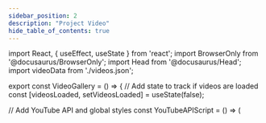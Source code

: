 ```yaml
---
sidebar_position: 2
description: "Project Video"
hide_table_of_contents: true
---
```


import React, { useEffect, useState } from 'react';
import BrowserOnly from '@docusaurus/BrowserOnly';
import Head from '@docusaurus/Head';
import videoData from './videos.json';

export const VideoGallery = () => {
// Add state to track if videos are loaded
const [videosLoaded, setVideosLoaded] = useState(false);

// Add YouTube API and global styles
const YouTubeAPIScript = () => (

<Head>
<script src="https://www.youtube.com/iframe_api" />
<link rel="stylesheet" href="https://cdnjs.cloudflare.com/ajax/libs/font-awesome/5.15.4/css/all.min.css" />
<style>{`
/* Global container styles with high specificity - excluding footer */
html body .container.padding-top--md.padding-bottom--lg:not(.footer),
html body #__docusaurus .container.padding-top--md.padding-bottom--lg:not(.footer),
html body div.container.padding-top--md.padding-bottom--lg:not(.footer),
html body #__docusaurus div.container.padding-top--md.padding-bottom--lg:not(.footer),
html[data-theme] body .container.padding-top--md.padding-bottom--lg:not(.footer),
html[data-theme] body #__docusaurus .container.padding-top--md.padding-bottom--lg:not(.footer),
html[data-theme] body div.container.padding-top--md.padding-bottom--lg:not(.footer),
html[data-theme] body #__docusaurus div.container.padding-top--md.padding-bottom--lg:not(.footer),
.container.padding-top--md.padding-bottom--lg:not(.footer),
div.container.padding-top--md.padding-bottom--lg:not(.footer) {
  width: 100vw !important;
  max-width: 100vw !important;
  margin-left: 0 !important;
  margin-right: 0 !important;
  padding: 0 !important;
  box-sizing: border-box !important;
  display: flex !important;
  justify-content: center !important;
  align-items: flex-start !important;
}

/_ Ensure footer is properly styled _/
.footer {
width: 100% !important;
max-width: 100% !important;
margin: 0 !important;
padding: 2rem 1rem !important;
box-sizing: border-box !important;
display: block !important;
}

/_ Additional container styles for all media queries - excluding footer _/
@media all {
.container:not(.footer),
div.container:not(.footer),
main.container:not(.footer),
.container.padding-top--md.padding-bottom--lg:not(.footer),
div.container.padding-top--md.padding-bottom--lg:not(.footer), #**docusaurus .container:not(.footer), #**docusaurus div.container:not(.footer) {
width: 100vw !important;
max-width: 100vw !important;
margin-left: 0 !important;
margin-right: 0 !important;
padding: 0 !important;
box-sizing: border-box !important;
}

/_ Ensure footer row is properly styled _/
.footer .row {
display: flex !important;
flex-wrap: wrap !important;
width: 100% !important;
margin: 0 !important;
justify-content: space-between !important;
}

/_ Ensure footer columns are properly styled _/
.footer .footer\_\_col {
flex: 1 0 200px !important;
margin-bottom: 1rem !important;
padding: 0 1rem !important;
}
}
`}</style>

</Head>
);

// Add a separate useEffect to ensure video list is rendered
useEffect(() => {
console.log('VideoGallery component mounted');

// Apply container styles immediately - excluding footer
const applyContainerStyles = () => {
console.log('Applying container styles immediately');
const containers = document.querySelectorAll('.container:not(.footer), [class*="container"]:not(.footer), div.container:not(.footer), main.container:not(.footer), .container.padding-top--md.padding-bottom--lg:not(.footer)');

containers.forEach(container => {
// Skip footer containers
if (container.classList.contains('footer') || container.closest('.footer')) {
console.log('Skipping footer container');
return;
}

// Apply all necessary styles with !important
container.style.setProperty('margin-left', '0', 'important');
container.style.setProperty('margin-right', '0', 'important');
container.style.setProperty('margin', '0', 'important');
container.style.setProperty('padding-left', '0', 'important');
container.style.setProperty('padding-right', '0', 'important');
container.style.setProperty('padding', '0', 'important');
container.style.setProperty('max-width', '100vw', 'important');
container.style.setProperty('width', '100vw', 'important');
container.style.setProperty('box-sizing', 'border-box', 'important');
});

// Also add a global style element - excluding footer
const styleEl = document.createElement('style');
styleEl.innerHTML =
"@media all {" +
" html body .container:not(.footer), " +
" html body div.container:not(.footer), " +
" html body main.container:not(.footer), " +
" html[data-theme] body .container:not(.footer), " +
" html[data-theme] body div.container:not(.footer), " +
" html[data-theme] body main.container:not(.footer), " +
" #**docusaurus .container:not(.footer), " +
" #**docusaurus div.container:not(.footer), " +
" #**docusaurus main.container:not(.footer) {" +
" width: 100vw !important;" +
" max-width: 100vw !important;" +
" margin-left: 0 !important;" +
" margin-right: 0 !important;" +
" padding: 0 !important;" +
" box-sizing: border-box !important;" +
" }" +
" .footer {" +
" width: 100% !important;" +
" max-width: 100% !important;" +
" margin: 0 !important;" +
" padding: 2rem 1rem !important;" +
" box-sizing: border-box !important;" +
" display: block !important;" +
" }" +
" .footer .row {" +
" display: flex !important;" +
" flex-wrap: wrap !important;" +
" width: 100% !important;" +
" margin: 0 !important;" +
" justify-content: space-between !important;" +
" }" +
" .footer .footer**col {" +
" flex: 1 0 200px !important;" +
" margin-bottom: 1rem !important;" +
" padding: 0 1rem !important;" +
" }" +
"}";
document.head.appendChild(styleEl);
};

// Run immediately and also after a short delay
applyContainerStyles();
setTimeout(applyContainerStyles, 500);
setTimeout(applyContainerStyles, 1000);
setTimeout(applyContainerStyles, 2000);

// Check if video data is available
if (videoData && videoData.videos) {
console.log('Video data is available:', videoData.videos.length);

    // Force render video items after a short delay
    setTimeout(() => {
      const videoItems = document.querySelectorAll('.video-item');
      if (videoItems.length === 0) {
        console.log('No video items found on mount, forcing render');
        renderVideoItems();
      } else {
        console.log('Video items already rendered:', videoItems.length);
      }
    }, 1000);

} else {
console.log('Video data is not available');
}
}, []);
useEffect(() => {
// Initialize variables
let player;
let videoItems = document.querySelectorAll('.video-item');
const currentVideoElement = document.getElementById('currentVideo');

// Function to ensure video items are loaded
const ensureVideoItemsLoaded = () => {
console.log('Checking if video items are loaded...');
videoItems = document.querySelectorAll('.video-item');
console.log('Found video items:', videoItems.length);

if (videoItems.length === 0) {
console.log('No video items found, will try again in 500ms');
// Force recreation of video list if it's missing
const videoList = document.getElementById('videoList');
if (videoList) {
console.log('Video list container exists but items are missing, forcing recreation');
// Force recreation of video items
renderVideoItems();
// Try again after a short delay
setTimeout(ensureVideoItemsLoaded, 500);
} else {
console.log('Video list container is missing, will try again');
setTimeout(ensureVideoItemsLoaded, 500);
}
} else {
console.log('Video items loaded, handling hash');
// Update state to indicate videos are loaded
setVideosLoaded(true);
// Delay a bit to make sure everything is ready
setTimeout(() => {
// Check if we have a hash in the URL
if (window.location.hash) {
console.log('Hash found in URL, handling it...');
handleHashChange();
} else {
console.log('No hash in URL, using default video');
}
}, 500);
}
};

// Function to manually render video items
const renderVideoItems = () => {
console.log('Manually rendering video items');
const videoList = document.getElementById('videoList');

if (videoList && videoData && videoData.videos) {
console.log('Found video list container and video data, rendering items');

    // Clear existing content
    videoList.innerHTML = '';

    // Create video items
    videoData.videos.forEach((video, index) => {
      // Use video ID directly
      const videoIdWithParams = video.id;

      // Create video item element
      const videoItem = document.createElement('div');
      videoItem.className = `video-item ${index === 0 ? 'active' : ''}`;
      videoItem.setAttribute('data-video-id', videoIdWithParams);
      videoItem.setAttribute('data-video-title', video.title);
      videoItem.setAttribute('data-video-description', video.description);

      // Create thumbnail
      const thumbnailDiv = document.createElement('div');
      thumbnailDiv.className = 'video-thumbnail';

      const thumbnailImg = document.createElement('img');
      thumbnailImg.src = `https://img.youtube.com/vi/${video.id}/mqdefault.jpg`;
      thumbnailImg.alt = `${video.title} Thumbnail`;
      thumbnailDiv.appendChild(thumbnailImg);

      // Removed timestamp overlay - not needed

      // Add duration overlay
      if (video.duration) {
        const durationOverlay = document.createElement('div');
        // Simple duration overlay
        durationOverlay.className = 'video-duration-overlay';
        durationOverlay.textContent = video.duration;
        thumbnailDiv.appendChild(durationOverlay);
      }

      // Create info div
      const infoDiv = document.createElement('div');
      infoDiv.className = 'video-info';

      const titleDiv = document.createElement('div');
      titleDiv.className = 'video-timestamp';
      titleDiv.textContent = video.title;
      infoDiv.appendChild(titleDiv);

      // Add description
      const descriptionDiv = document.createElement('div');
      descriptionDiv.className = 'video-description';
      descriptionDiv.textContent = video.description;
      infoDiv.appendChild(descriptionDiv);

      // Duration is now displayed in the thumbnail overlay

      // Create share button
      const shareButton = document.createElement('button');
      shareButton.className = 'share-button';
      shareButton.title = 'Share this video';
      shareButton.innerHTML = '<i class="fas fa-share-alt"></i> Share';

      // Add elements to video item
      videoItem.appendChild(thumbnailDiv);
      videoItem.appendChild(infoDiv);
      videoItem.appendChild(shareButton);

      // Add video item to list
      videoList.appendChild(videoItem);
    });

    console.log('Finished rendering video items:', videoList.children.length);

} else {
console.log('Could not find video list container or video data');
}
};

// Call this function to ensure video items are loaded
setTimeout(ensureVideoItemsLoaded, 1000);

// Function to handle hash changes and select the appropriate video
const handleHashChange = () => {
// Check for hash in URL
if (!window.location.hash) {
console.log('No hash in URL');
return;
}

const hash = window.location.hash.substring(1);
console.log('Hash found in URL:', hash);

// Check if hash is a number (index)
const videoIndex = parseInt(hash, 10);
console.log('Parsed video index:', videoIndex);

if (!isNaN(videoIndex) && videoIndex >= 0 && videoIndex < videoItems.length) {
console.log('Using index to select video:', videoIndex);

// Get the video data directly from videoData
console.log('Video data available:', videoData.videos.length);

if (videoData.videos.length > videoIndex) {
const video = videoData.videos[videoIndex];
console.log('Selected video from data:', video);

    // Find the corresponding video item in the DOM
    const targetVideoItem = videoItems[videoIndex];

    if (targetVideoItem) {
      console.log('Found target video item in DOM');

      // Manually update the player with the correct video and timestamp
      if (player && player.loadVideoById) {
        console.log('Updating player directly');

        // Get video ID
        const videoId = video.id;

        console.log('Loading video ID:', videoId);

        // Load the video
        player.loadVideoById({
          'videoId': videoId,
          'startSeconds': 0,
          'suggestedQuality': 'hd1080'
        });

        // Update the active class on the video items
        videoItems.forEach(item => item.classList.remove('active'));
        targetVideoItem.classList.add('active');

        console.log('Video updated successfully');
        return;
      }
    }

}

// Fallback to the old method if direct update fails
console.log('Falling back to click method');
const targetVideoItem = videoItems[videoIndex];
if (targetVideoItem) {
console.log('Clicking on target video item');
targetVideoItem.click();
} else {
console.log('No target video item found for index:', videoIndex);
}
} else {
// Try to match by title for backward compatibility
console.log('Index not valid, trying to match by title');
const titleWords = hash.split('-');
let targetVideoItem = null;

// Find the video item with title containing the hash words
videoItems.forEach((item, idx) => {
const title = item.getAttribute('data-video-title').toLowerCase();
console.log(`Checking video ${idx}:`, title);
const matchesAllWords = titleWords.every(word => title.includes(word));

    if (matchesAllWords) {
      console.log('Found matching video by title:', title);
      targetVideoItem = item;
    }

});

// Click on the found video item to play it
if (targetVideoItem) {
console.log('Clicking on target video item');
targetVideoItem.click();
} else {
console.log('No target video item found for hash:', hash);
console.log('Available video items:', videoItems.length);
}
}
};

// Handle video selection from dropdown
const handleVideoSelected = (event) => {
const { index } = event.detail;
console.log('Video selected from dropdown:', index);

if (index >= 0 && index < videoItems.length) {
// Get the video data directly
if (videoData.videos.length > index) {
const video = videoData.videos[index];
console.log('Selected video from data:', video);

    // Manually update the player with the correct video and timestamp
    if (player && player.loadVideoById) {
      console.log('Updating player directly from dropdown event');

      // Get video ID
      const videoId = video.id;

      console.log('Loading video ID:', videoId);

      // Load the video
      player.loadVideoById({
        'videoId': videoId,
        'startSeconds': 0,
        'suggestedQuality': 'hd1080'
      });

      // Update the active class on the video items
      videoItems.forEach(item => item.classList.remove('active'));
      videoItems[index].classList.add('active');

      // Update URL hash
      window.history.replaceState(null, null, `#${index}`);

      console.log('Video updated successfully from dropdown');
      return;
    }

}

// Fallback to click method
console.log('Falling back to click method from dropdown');
videoItems[index].click();
} else {
console.log('Invalid video index from dropdown:', index);
}
};

// Listen for custom videoSelected event from the dropdown
document.addEventListener('videoSelected', handleVideoSelected);

// Note: We're now handling the hash in ensureVideoItemsLoaded function
// so we don't need this separate timeout anymore
// setTimeout(handleHashChange, 2000);

// Also try again after player is ready
const tryHandleHashAgain = () => {
console.log('Trying to handle hash again...');
if (window.location.hash) {
handleHashChange();
}
};

// Listen for hash changes
window.addEventListener('hashchange', function() {
console.log('Hash changed, handling it...');
handleHashChange();
});

    // Initialize YouTube player when API is ready
    if (typeof window !== 'undefined') {
      // Add YouTube API
      if (!window.YT) {
        const tag = document.createElement('script');
        tag.src = 'https://www.youtube.com/iframe_api';
        const firstScriptTag = document.getElementsByTagName('script')[0];
        firstScriptTag.parentNode.insertBefore(tag, firstScriptTag);
      }

      // Setup YouTube player
      window.onYouTubeIframeAPIReady = function() {
        const playerContainer = document.getElementById('currentVideo');

        // Check if playerContainer exists to avoid errors
        if (!playerContainer) {
          console.log('Player container not found, retrying in 500ms');
          setTimeout(window.onYouTubeIframeAPIReady, 500);
          return;
        }

        const containerWidth = playerContainer.offsetWidth;
        const containerHeight = containerWidth * 0.5625; // 16:9 aspect ratio

        // Get first video ID from the JSON data
        const firstVideoId = videoData.videos[0].id;

        player = new window.YT.Player('currentVideo', {
          height: containerHeight,
          width: containerWidth,
          videoId: firstVideoId,
          playerVars: {
            'playsinline': 1,
            'rel': 0,
            'vq': 'hd1080',
            'controls': 1,
            'modestbranding': 1
          },
          events: {
            'onReady': onPlayerReady,
            'onStateChange': onPlayerStateChange
          }
        });
      };

      // When player is ready
      function onPlayerReady(event) {
        // Set quality to highest available
        event.target.setPlaybackQuality('hd1080');

        // Try to handle hash again after player is ready
        setTimeout(tryHandleHashAgain, 500);
      }

      // When player state changes
      function onPlayerStateChange(event) {
        // Set quality to highest available whenever state changes
        if (event.data === window.YT.PlayerState.BUFFERING ||
            event.data === window.YT.PlayerState.PLAYING) {
          event.target.setPlaybackQuality('hd1080');
        }
      }
    }

    // Handle video item clicks
    videoItems.forEach(item => {
      // Handle click on video item (not on share button)
      item.addEventListener('click', function(e) {
        // Don't trigger if share button was clicked
        if (e.target.closest('.share-button')) {
          return;
        }

        // Remove active class from all items
        videoItems.forEach(i => i.classList.remove('active'));

        // Add active class to clicked item
        this.classList.add('active');

        // Get video data
        const videoId = this.getAttribute('data-video-id');
        const videoTitle = this.getAttribute('data-video-title');
        const videoDescription = this.getAttribute('data-video-description');

        // Find the index of this video item
        let videoIndex = -1;
        videoItems.forEach((item, index) => {
          if (item === this) {
            videoIndex = index;
          }
        });

        // Update URL hash with the index
        if (videoIndex >= 0) {
          window.history.replaceState(null, null, `#${videoIndex}`);
        }

        // Update video if player is ready
        if (player && player.loadVideoById) {
          console.log('Updating video with ID:', videoId);

          // Extract the base video ID without parameters
          const baseVideoId = videoId.split('?')[0];
          console.log('Base video ID:', baseVideoId);

          console.log('Loading video with ID:', baseVideoId);
          player.loadVideoById({
            'videoId': baseVideoId,
            'startSeconds': 0,
            'suggestedQuality': 'hd1080'
          });
        } else if (currentVideoElement) {
          // Fallback if player isn't ready
          console.log('Player not ready, using fallback');
          currentVideoElement.src = `https://www.youtube.com/embed/${videoId}`;
        }

        // Scroll to top of video player on mobile
        if (window.innerWidth <= 1000) {
          document.getElementById('videoPlayer').scrollIntoView({ behavior: 'smooth' });
        }
      });

      // Handle share button clicks
      const shareButton = item.querySelector('.share-button');
      if (shareButton) {
        shareButton.addEventListener('click', function(e) {
          e.stopPropagation(); // Prevent video from playing

          const videoId = item.getAttribute('data-video-id');
          const videoTitle = item.getAttribute('data-video-title');
          const shareUrl = `https://www.youtube.com/watch?v=${videoId}`;

          // Try to use Web Share API if available
          if (navigator.share) {
            navigator.share({
              title: videoTitle,
              url: shareUrl
            }).catch(err => {
              console.error('Error sharing:', err);
              // Fallback to clipboard
              copyToClipboard(shareUrl);
            });
          } else {
            // Fallback to clipboard
            copyToClipboard(shareUrl);
          }
        });
      }
    });

    // Helper function to copy text to clipboard
    function copyToClipboard(text) {
      // Create temporary input
      const input = document.createElement('input');
      input.style.position = 'fixed';
      input.style.opacity = 0;
      input.value = text;
      document.body.appendChild(input);

      // Select and copy
      input.select();
      document.execCommand('copy');

      // Clean up
      document.body.removeChild(input);

      // Show feedback
      alert('Video URL copied to clipboard!');
    }

    // Cleanup function to remove event listeners when component unmounts
    return () => {
      window.removeEventListener('hashchange', handleHashChange);
      document.removeEventListener('videoSelected', handleVideoSelected);

      // Remove click event listeners from video items
      videoItems.forEach(item => {
        item.removeEventListener('click', function() {});
        const shareButton = item.querySelector('.share-button');
        if (shareButton) {
          shareButton.removeEventListener('click', function() {});
        }
      });
    };

}, []);

// Add a function to force the correct width after the page loads
useEffect(() => {
// Function to force the correct width
const forceCorrectWidth = () => {
// Get the window width
const windowWidth = window.innerWidth;

// Target the container with 273px margin - excluding footer
const containers = document.querySelectorAll('.container:not(.footer)');
containers.forEach(container => {
// Skip footer containers
if (container.classList.contains('footer') || container.closest('.footer')) {
console.log('Skipping footer container in margin check');
return;
}

const computedStyle = window.getComputedStyle(container);
const marginLeft = computedStyle.getPropertyValue('margin-left');
const marginRight = computedStyle.getPropertyValue('margin-right');

if (marginLeft === '273px' || marginRight === '273px') {
console.log('Found container with 273px margin in useEffect:', container.className);
container.style.setProperty('margin-left', '0', 'important');
container.style.setProperty('margin-right', '0', 'important');
container.style.setProperty('padding-left', '0', 'important');
container.style.setProperty('padding-right', '0', 'important');
container.style.setProperty('max-width', '100vw', 'important');
container.style.setProperty('width', '100vw', 'important');
}
});

    // Calculate the video player width (window width - video list width - padding)
    const videoPlayerWidth = windowWidth - 400 - 55; // 400px for video list, 55px for reduced padding and gap

    // Force the video player to take the correct width
    const videoPlayer = document.querySelector('.video-player');
    if (videoPlayer) {
      videoPlayer.style.width = `${videoPlayerWidth}px`;
      videoPlayer.style.minWidth = `${videoPlayerWidth}px`;
      videoPlayer.style.maxWidth = `${videoPlayerWidth}px`;
      videoPlayer.style.marginLeft = '0';
      videoPlayer.style.marginRight = 'auto';
      console.log('Set video player width to:', videoPlayerWidth);
    } else {
      console.log('Video player element not found');
    }

    // Force the video list to take the correct width
    const videoList = document.querySelector('.video-list');
    if (videoList) {
      videoList.style.width = '400px';
      videoList.style.minWidth = '400px';
      videoList.style.maxWidth = '400px';
      videoList.style.display = 'block';
      videoList.style.visibility = 'visible';
      videoList.style.opacity = '1';
      videoList.style.flex = '0 0 400px';
      console.log('Set video list width to: 400px');
    } else {
      console.log('Video list element not found');
    }

    // Also try to set the video container width
    const videoContainer = document.querySelector('.video-container');
    if (videoContainer) {
      videoContainer.style.width = '100%';
      videoContainer.style.maxWidth = '100%';
      videoContainer.style.justifyContent = 'flex-start';
      videoContainer.style.display = 'flex';
      videoContainer.style.flexDirection = 'row';
      videoContainer.style.flexWrap = 'nowrap';
      videoContainer.style.gap = '15px';
      videoContainer.style.marginLeft = '0';
      videoContainer.style.paddingLeft = '20px';
      console.log('Set video container width to 100%');
    } else {
      console.log('Video container element not found');
    }

};

// Run immediately and on resize
forceCorrectWidth();
window.addEventListener('resize', forceCorrectWidth);

// Run again after a short delay to ensure everything is loaded
setTimeout(forceCorrectWidth, 1000);

// Check if video list exists, if not, try to recreate it
setTimeout(() => {
const videoList = document.querySelector('.video-list');
if (!videoList) {
console.log('Video list still not found, trying to recreate it');
const videoContainer = document.querySelector('.video-container');
if (videoContainer) {
// Check if videoList div exists in the DOM but is not visible
const existingVideoList = document.getElementById('videoList');
if (existingVideoList) {
console.log('Video list exists but might not be visible, fixing styles');
existingVideoList.style.display = 'block';
existingVideoList.style.visibility = 'visible';
existingVideoList.style.opacity = '1';
existingVideoList.style.width = '400px';
existingVideoList.style.minWidth = '400px';
existingVideoList.style.maxWidth = '400px';
existingVideoList.style.flex = '0 0 400px';
}
}
}
}, 1500);

// Force render video items if they're not loaded
setTimeout(() => {
const videoItems = document.querySelectorAll('.video-item');
if (videoItems.length === 0) {
console.log('Video items still not loaded after delay, forcing render');
renderVideoItems();
}
}, 2000);

// Run multiple times to ensure it takes effect
const intervalId = setInterval(forceCorrectWidth, 2000);

// Function to remove margins from containers - excluding footer
const removeContainerMargins = () => {
// Target all containers except footer
const containers = document.querySelectorAll('.container:not(.footer), [class*="container"]:not(.footer)');
containers.forEach(container => {
// Skip footer containers
if (container.classList.contains('footer') || container.closest('.footer')) {
console.log('Skipping footer container in removeContainerMargins');
return;
}

// Apply to all non-footer containers
container.style.marginLeft = '0';
container.style.marginRight = '0';
container.style.paddingLeft = '0';
container.style.paddingRight = '0';
container.style.maxWidth = '100vw';
container.style.width = '100vw';

    // Log container classes for debugging
    console.log('Container class:', container.className);

});

// Target all columns
const columns = document.querySelectorAll('.col');
columns.forEach(column => {
if (column.className.includes('col--')) {
column.style.marginLeft = '0';
column.style.marginRight = '0';
column.style.paddingLeft = '0';
column.style.paddingRight = '0';
column.style.maxWidth = '100%';
column.style.flexBasis = '100%';
}
});

// Target the main article
const article = document.querySelector('article');
if (article) {
article.style.marginLeft = '0';
article.style.marginRight = '0';
article.style.paddingLeft = '0';
article.style.paddingRight = '0';
article.style.maxWidth = '100vw';
article.style.width = '100vw';
}
};

// Run the function immediately and periodically
removeContainerMargins();
const marginIntervalId = setInterval(removeContainerMargins, 1000);

// Clean up event listener and intervals on unmount
return () => {
window.removeEventListener('resize', forceCorrectWidth);
clearInterval(intervalId);
clearInterval(marginIntervalId);
};
}, []);

return (
<>
<YouTubeAPIScript />

  <div className="video-container" style={{display: 'flex', flexDirection: 'row', gap: '15px', width: '100vw', maxWidth: '100vw', position: 'relative', zIndex: 1, padding: '20px', marginLeft: 0, justifyContent: 'flex-start'}} id="videoMainContainer">
    <script dangerouslySetInnerHTML={{__html: `
      // Function to fix container margins
      function fixContainerMargins() {
        // Target the specific container with 273px margin
        const specificContainer = document.querySelector('.container.padding-top--md.padding-bottom--lg');
        if (specificContainer) {
          console.log('Found the specific container with 273px margin');
          specificContainer.style.setProperty('margin-left', '0', 'important');
          specificContainer.style.setProperty('margin-right', '0', 'important');
          specificContainer.style.setProperty('padding-left', '0', 'important');
          specificContainer.style.setProperty('padding-right', '0', 'important');
          specificContainer.style.setProperty('max-width', '100vw', 'important');
          specificContainer.style.setProperty('width', '100vw', 'important');
          
          // Check if the container still has auto margins
          const computedStyle = window.getComputedStyle(specificContainer);
          console.log('Container margin-left:', computedStyle.getPropertyValue('margin-left'));
          console.log('Container margin-right:', computedStyle.getPropertyValue('margin-right'));
          console.log('Container max-width:', computedStyle.getPropertyValue('max-width'));
          
          // If it still has auto margins, try a different approach
          if (computedStyle.getPropertyValue('margin-left') === 'auto' || 
              computedStyle.getPropertyValue('margin-right') === 'auto' ||
              computedStyle.getPropertyValue('max-width') === '1200px') {
            console.log('Container still has auto margins or max-width: 1200px, trying a different approach');
            
            // Create a style element to override the styles with extremely high specificity
            const styleEl = document.createElement('style');
            styleEl.innerHTML = 
              "html body .container.padding-top--md.padding-bottom--lg, " +
              "html body #__docusaurus .container.padding-top--md.padding-bottom--lg, " + 
              "html body div.container.padding-top--md.padding-bottom--lg, " + 
              "html body #__docusaurus div.container.padding-top--md.padding-bottom--lg, " +
              "html[data-theme] body .container.padding-top--md.padding-bottom--lg, " +
              "html[data-theme] body #__docusaurus .container.padding-top--md.padding-bottom--lg, " + 
              "html[data-theme] body div.container.padding-top--md.padding-bottom--lg, " + 
              "html[data-theme] body #__docusaurus div.container.padding-top--md.padding-bottom--lg, " +
              ".container.padding-top--md.padding-bottom--lg, " +
              "div.container.padding-top--md.padding-bottom--lg {" +
              "  width: 100vw !important;" +
              "  max-width: 100vw !important;" +
              "  margin-left: 0 !important;" +
              "  margin-right: 0 !important;" +
              "  padding: 0 !important;" +
              "  box-sizing: border-box !important;" +
              "  display: flex !important;" +
              "  justify-content: center !important;" +
              "  align-items: flex-start !important;" +
              "}";
            
            // Add another style element with !important for all container styles
            const styleEl2 = document.createElement('style');
            styleEl2.innerHTML = 
              "@media all {" +
              "  .container, div.container, main.container, " +
              "  .container.padding-top--md.padding-bottom--lg, " +
              "  div.container.padding-top--md.padding-bottom--lg, " +
              "  #__docusaurus .container, " +
              "  #__docusaurus div.container {" +
              "    width: 100vw !important;" +
              "    max-width: 100vw !important;" +
              "    margin-left: 0 !important;" +
              "    margin-right: 0 !important;" +
              "    padding: 0 !important;" +
              "    box-sizing: border-box !important;" +
              "  }" +
              "}";
            
            document.head.appendChild(styleEl);
            document.head.appendChild(styleEl2);
          }
        }
        
        // Also target all containers with a more comprehensive approach
        const containers = document.querySelectorAll('.container, [class*="container"], div.container, main.container, .container.padding-top--md.padding-bottom--lg');
        containers.forEach(container => {
          // Apply all necessary styles with !important
          container.style.setProperty('margin-left', '0', 'important');
          container.style.setProperty('margin-right', '0', 'important');
          container.style.setProperty('margin', '0', 'important');
          container.style.setProperty('padding-left', '0', 'important');
          container.style.setProperty('padding-right', '0', 'important');
          container.style.setProperty('padding', '0', 'important');
          container.style.setProperty('max-width', '100vw', 'important');
          container.style.setProperty('width', '100vw', 'important');
          container.style.setProperty('box-sizing', 'border-box', 'important');
          container.style.setProperty('width', '100vw', 'important');
        });
      }
      
      // Run immediately and periodically
      fixContainerMargins();
      setInterval(fixContainerMargins, 500);
      
      // Handle responsive layout
      function handleResponsiveLayout() {
        const videoContainer = document.querySelector('.video-container');
        const currentVideoContainer = document.getElementById('currentVideoContainer');
        const videoList = document.getElementById('videoList');
        
        if (videoContainer && currentVideoContainer && videoList) {
          if (window.innerWidth <= 1000) {
            // Mobile layout
            videoContainer.style.flexDirection = 'column';
            currentVideoContainer.style.width = '100%';
            currentVideoContainer.style.maxWidth = '100%';
            videoList.style.width = '100%';
            videoList.style.maxWidth = '100%';
            videoList.style.height = 'auto';
            videoList.style.maxHeight = '400px';
            videoList.style.overflowY = 'auto';
          } else {
            // Desktop layout
            videoContainer.style.flexDirection = 'row';
            currentVideoContainer.style.width = 'calc(100% - 400px - 34px)';
            currentVideoContainer.style.maxWidth = 'calc(100% - 400px - 34px)';
            videoList.style.width = '400px';
            videoList.style.maxWidth = '400px';
          }
        }
      }
      
      // Run on load and window resize
      handleResponsiveLayout();
      window.addEventListener('resize', handleResponsiveLayout);
      
      // Direct approach to find and modify the container's parent element
      setTimeout(() => {
        const container = document.querySelector('.container.padding-top--md.padding-bottom--lg');
        if (container) {
          // Get the parent element
          const parent = container.parentElement;
          if (parent) {
            console.log('Found container parent:', parent.tagName, parent.className);
            
            // Modify the parent element's styles
            parent.style.setProperty('margin-left', '0', 'important');
            parent.style.setProperty('margin-right', '0', 'important');
            parent.style.setProperty('padding-left', '0', 'important');
            parent.style.setProperty('padding-right', '0', 'important');
            parent.style.setProperty('max-width', '100vw', 'important');
            parent.style.setProperty('width', '100vw', 'important');
          }
          
          // Modify the container's style attribute directly
          container.setAttribute('style', 'margin-left: 0 !important; margin-right: 0 !important; padding-left: 0 !important; padding-right: 0 !important; max-width: 100vw !important; width: 100vw !important; box-sizing: border-box !important;');
          
          // Also try to modify any inline styles
          if (container.style) {
            container.style.cssText = 'margin-left: 0 !important; margin-right: 0 !important; padding-left: 0 !important; padding-right: 0 !important; max-width: 100vw !important; width: 100vw !important; box-sizing: border-box !important;';
          }
        }
      }, 1000);
      
      // Additional approach to target the container with 273px margin
      document.addEventListener('DOMContentLoaded', function() {
        // Find all containers and check their computed style
        const allContainers = document.querySelectorAll('.container, [class*="container"]');
        allContainers.forEach(container => {
          const computedStyle = window.getComputedStyle(container);
          const marginLeft = computedStyle.getPropertyValue('margin-left');
          const marginRight = computedStyle.getPropertyValue('margin-right');
          
          // If the container has a margin of 273px, log it and fix it
          if (marginLeft === '273px' || marginRight === '273px') {
            console.log('Found container with 273px margin:', container.className);
            container.style.setProperty('margin-left', '0', 'important');
            container.style.setProperty('margin-right', '0', 'important');
            container.style.setProperty('padding-left', '0', 'important');
            container.style.setProperty('padding-right', '0', 'important');
            container.style.setProperty('max-width', '100vw', 'important');
            container.style.setProperty('width', '100vw', 'important');
          }
        });
        
        // Use MutationObserver to watch for changes to the DOM
        const observer = new MutationObserver(function(mutations) {
          mutations.forEach(function(mutation) {
            if (mutation.type === 'attributes' || mutation.type === 'childList') {
              // Check all containers again
              const containers = document.querySelectorAll('.container, [class*="container"]');
              containers.forEach(container => {
                const computedStyle = window.getComputedStyle(container);
                const marginLeft = computedStyle.getPropertyValue('margin-left');
                const marginRight = computedStyle.getPropertyValue('margin-right');
                
                if (marginLeft === '273px' || marginRight === '273px') {
                  console.log('Found container with 273px margin in MutationObserver:', container.className);
                  container.style.setProperty('margin-left', '0', 'important');
                  container.style.setProperty('margin-right', '0', 'important');
                  container.style.setProperty('padding-left', '0', 'important');
                  container.style.setProperty('padding-right', '0', 'important');
                  container.style.setProperty('max-width', '100vw', 'important');
                  container.style.setProperty('width', '100vw', 'important');
                }
              });
            }
          });
        });
        
        // Start observing the document with the configured parameters
        observer.observe(document.body, { 
          attributes: true, 
          childList: true, 
          subtree: true 
        });
      });
    `}} />
    <style dangerouslySetInnerHTML={{__html: `
/* Override ALL Docusaurus containers and wrappers */
html, body, #__docusaurus, #__docusaurus > div, main, main > .container, 
.container, .container > div, article, .theme-doc-markdown, .markdown, 
[class*="docMainContainer"], [class*="docItemContainer"], [class*="docItemCol"], 
[class*="mdxPageWrapper"], [class*="docPage"], [class*="docSidebarContainer"],
div[class^="mainWrapper_"], div[class^="docMainContainer_"], div[class^="docItemContainer_"],
div[class^="docItemCol_"]:not(.footer):not(.footer *), 
div[class^="mdxPageWrapper_"]:not(.footer):not(.footer *), 
div[class^="docPage_"]:not(.footer):not(.footer *),
div[class^="docSidebarContainer_"]:not(.footer):not(.footer *), 
div[class^="container_"]:not(.footer):not(.footer *), 
div[class^="row_"]:not(.footer):not(.footer *),
div[class^="col_"]:not(.footer):not(.footer *), 
div[class^="markdown_"]:not(.footer):not(.footer *), 
div[class^="docusaurus-"]:not(.footer):not(.footer *),
.main-wrapper:not(.footer):not(.footer *), 
.doc-wrapper:not(.footer):not(.footer *), 
.doc-page:not(.footer):not(.footer *), 
.doc-sidebar-container:not(.footer):not(.footer *) {
  max-width: 100vw !important;
  padding: 0 !important;
  margin: 0 !important;
  width: 100vw !important;
  overflow-x: hide !important;
  box-sizing: border-box !important;
  flex-basis: 100% !important;
  flex-grow: 1 !important;
  flex-shrink: 0 !important;
  position: relative !important;
}

/_ Ensure footer is properly styled _/
.footer {
width: 100% !important;
max-width: 100% !important;
margin: 0 !important;
padding: 2rem 1rem !important;
box-sizing: border-box !important;
display: block !important;
}

.footer .row {
display: flex !important;
flex-wrap: wrap !important;
width: 100% !important;
margin: 0 !important;
justify-content: space-between !important;
}

.footer .footer\_\_col {
flex: 1 0 200px !important;
margin-bottom: 1rem !important;
padding: 0 1rem !important;
}

/_ Target specific container classes with margin - excluding footer _/
.container.padding-top--md:not(.footer),
.container.padding-bottom--lg:not(.footer),
.container.padding-vert--lg:not(.footer),
.container.padding-vert--md:not(.footer),
.container.padding-vert--sm:not(.footer),
div[class^="container padding-"]:not(.footer),
div[class*=" container padding-"]:not(.footer) {
margin-left: 0 !important;
margin-right: 0 !important;
padding-left: 0 !important;
padding-right: 0 !important;
max-width: 100vw !important;
}

article {
padding: 0 !important;
margin: 0 !important;
max-width: 100vw !important;
width: 100vw !important;
overflow-x: visible !important;
}

/_ Target main content container _/
main > .container,
.container.container--fluid,
.container.margin-vert--lg,
.container.margin-vert--md,
.container.margin-vert--sm,
div[class^="container margin-"],
div[class*=" container margin-"],
.container.padding-top--md.padding-bottom--lg,
.container.padding-vert--lg,
.container.padding-vert--md,
.container.padding-vert--sm,
div[class^="container padding-"],
div[class*=" container padding-"] {
margin-left: 0 !important;
margin-right: 0 !important;
padding-left: 0 !important;
padding-right: 0 !important;
max-width: 100vw !important;
width: 100vw !important;
}

/_ Target specific container with 273px margin _/
.container.padding-top--md.padding-bottom--lg,
.container.padding-top--md,
.container.padding-bottom--lg,
div[class^="container_"],
div[class*=" container_"],
div[class^="container padding-top--md padding-bottom--lg"],
div[class*=" container padding-top--md padding-bottom--lg"] {
margin-left: 0 !important;
margin-right: 0 !important;
max-width: 100vw !important;
width: 100vw !important;
}

/_ Target all containers with any class _/
.container,
div[class*="container"] {
margin-left: 0 !important;
margin-right: 0 !important;
max-width: 100vw !important;
width: 100vw !important;
}

/_ Target the exact style rule causing the 273px margin _/
body .container.padding-top--md.padding-bottom--lg, #**docusaurus .container.padding-top--md.padding-bottom--lg,
body div.container.padding-top--md.padding-bottom--lg, #**docusaurus div.container.padding-top--md.padding-bottom--lg {
width: 100vw !important;
max-width: 100vw !important;
margin-left: 0 !important;
margin-right: 0 !important;
padding: 0 !important;
box-sizing: border-box !important;
}

/_ Target the specific container with 273px margin - with highest specificity _/
html body #\_\_docusaurus .container.padding-top--md.padding-bottom--lg {
margin-left: 0 !important;
margin-right: 0 !important;
padding-left: 0 !important;
padding-right: 0 !important;
max-width: 100vw !important;
width: 100vw !important;
}

/_ Target with attribute selector for higher specificity _/
html body #\_\_docusaurus div[class\*="container"][class*="padding-top--md"][class*="padding-bottom--lg"] {
margin-left: 0 !important;
margin-right: 0 !important;
padding-left: 0 !important;
padding-right: 0 !important;
max-width: 100vw !important;
width: 100vw !important;
}

.theme-doc-markdown.markdown header {
display: none !important;
}

.theme-doc-markdown.markdown h1:first-child {
display: none !important;
}

/_ Fix theme toggle in light mode _/
html[data-theme='light'] .clean-btn {
color: #1c1e21 !important;
}

.video-container {
display: flex !important;
flex-direction: row !important;
gap: 15px !important;
margin: 0 !important;
width: 100vw !important;
padding: 20px 20px 20px 20px !important; /_ Reduced left padding _/
max-width: 100vw !important;
justify-content: flex-start !important;
min-height: calc(100vh - var(--ifm-navbar-height)) !important;
box-sizing: border-box !important;
flex-wrap: nowrap !important;
align-items: flex-start !important;
position: relative !important;
z-index: 1 !important;
}

        .video-player {
          flex: 1 1 auto !important;
          min-width: 640px !important;
          position: relative !important;
          border-radius: 12px !important;
          overflow: hidden !important;
          box-shadow: 0 4px 20px rgba(0, 0, 0, 0.15) !important;
          background-color: #000 !important;
          max-width: none !important;
          width: calc(100vw - 400px - 55px) !important; /* 400px for video-list, 55px for padding and gap */
          height: calc(100vh - var(--ifm-navbar-height) - 40px) !important;
          box-sizing: border-box !important;
          flex-basis: calc(100vw - 400px - 55px) !important;
          margin-left: 0 !important;
        }

        .video-player #currentVideo {
          width: 100%;
          height: 100%;
          position: relative;
        }

        .video-player iframe {
          position: absolute;
          top: 0;
          left: 0;
          width: 100%;
          height: 100%;
          border: none;
        }

        .video-list {
          flex: 0 0 400px !important;
          height: calc(100vh - var(--ifm-navbar-height) - 40px) !important;
          overflow-y: auto !important;
          background: rgba(0, 0, 0, 0.1) !important;
          border-radius: 12px !important;
          padding: 0 !important;
          box-shadow: 0 0 10px rgba(0, 0, 0, 0.2) !important;
          min-width: 400px !important;
          max-width: 400px !important;
          width: 400px !important;
          box-sizing: border-box !important;
          display: block !important;
          visibility: visible !important;
          opacity: 1 !important;
          position: relative !important;
          z-index: 10 !important;
          right: 0 !important;
          top: 0 !important;
          margin-left: auto !important;
        }

        .video-item {
          display: flex;
          margin-bottom: 6px;
          cursor: pointer;
          padding: 6px 10px;
          border-radius: 8px;
          transition: background 0.1s ease;
          background: transparent;
          box-shadow: none;
          border: none;
          position: relative;
          width: 100%;
        }

        .video-item .share-button {
          position: absolute;
          right: 10px;
          top: 10px;
          font-size: 14px;
          color: rgba(255, 255, 255, 0.7);
          background: rgba(0, 0, 0, 0.5);
          border: none;
          border-radius: 4px;
          padding: 4px 8px;
          cursor: pointer;
          opacity: 0;
          transition: opacity 0.2s ease;
          display: flex;
          align-items: center;
          gap: 4px;
        }

        .video-item:hover .share-button {
          opacity: 1;
        }

        html[data-theme='light'] .video-item .share-button {
          color: rgba(255, 255, 255, 0.9);
          background: rgba(0, 0, 0, 0.6);
        }

        .video-item:last-child {
          margin-bottom: 0;
        }

        .video-item:hover {
          transform: none;
          box-shadow: none;
          background-color: rgba(255, 255, 255, 0.1);
        }

        .video-item.active {
          background-color: rgba(255, 255, 255, 0.2);
          border-left: none;
          box-shadow: none;
        }

        .video-thumbnail {
          width: 150px;
          height: 84px;
          background-color: #000;
          margin-right: 8px;
          display: flex;
          align-items: center;
          justify-content: center;
          border-radius: 8px;
          overflow: hidden;
          position: relative;
          flex-shrink: 0;
        }

        /* Removed timestamp overlay */

        .video-duration-overlay {
          position: absolute;
          bottom: 4px;
          right: 4px;
          background-color: rgba(0, 0, 0, 0.8);
          color: white;
          font-size: 12px;
          padding: 1px 4px;
          border-radius: 2px;
          font-family: 'Roboto', sans-serif;
          font-weight: 500;
        }

        /* Removed with-timestamp class */

        .video-thumbnail img {
          width: 100%;
          height: 100%;
          object-fit: cover;
          transition: none;
        }

        .video-item:hover .video-thumbnail img {
          transform: none;
        }

        .video-info {
          flex: 1;
          display: flex;
          flex-direction: column;
          align-items: flex-start;
          justify-content: flex-start;
          padding-top: 2px;
        }

        .video-timestamp {
          font-weight: 500;
          font-size: 14px;
          color: var(--video-text-color);
          background-color: transparent;
          padding: 0;
          border-radius: 0;
          display: block;
          width: 100%;
          font-family: 'Roboto', Arial, sans-serif;
          line-height: 1.4;
          margin-bottom: 2px;
          overflow: hidden;
          text-overflow: ellipsis;
          display: -webkit-box;
          -webkit-line-clamp: 2;
          -webkit-box-orient: vertical;
        }

        .video-item.active .video-timestamp {
          background-color: transparent;
          font-weight: 700;
        }

        .video-description {
          font-size: 11px;
          line-height: 1.2;
          margin: 0;
          padding: 0;
          width: 100%;
          color: var(--ifm-color-emphasis-700);
          overflow: hidden;
          text-overflow: ellipsis;
          display: -webkit-box;
          -webkit-line-clamp: 2;
          -webkit-box-orient: vertical;
          font-family: 'Roboto', Arial, sans-serif;
        }

        .video-duration {
          font-size: 11px;
          line-height: 1.2;
          color: var(--ifm-color-emphasis-600);
          font-weight: 400;
          margin-top: 2px;
          font-family: 'Roboto', Arial, sans-serif;
        }

        /* Add a new media query for large screens */
        @media (min-width: 1400px) {
          .video-player {
            width: calc(100vw - 400px - 95px) !important; /* 400px for video-list, 95px for padding and gap */
            min-width: calc(100vw - 400px - 95px) !important;
            max-width: calc(100vw - 400px - 95px) !important;
            flex-basis: calc(100vw - 400px - 95px) !important;
          }

          .video-container {
            width: 100vw !important;
            max-width: 100vw !important;
            padding: 20px 20px 20px 60px !important;
            box-sizing: border-box !important;
            justify-content: flex-start !important;
            display: flex !important;
            flex-direction: row !important;
            flex-wrap: nowrap !important;
            gap: 15px !important;
          }

          .video-list {
            flex: 0 0 400px !important;
            width: 400px !important;
            min-width: 400px !important;
            max-width: 400px !important;
            display: block !important;
            visibility: visible !important;
            opacity: 1 !important;
          }
        }

        @media (max-width: 1000px) {
          .video-container {
            flex-direction: column !important;
            padding: 16px !important;
            min-height: auto !important;
            background: transparent !important;
            width: 100% !important;
            max-width: 100% !important;
          }

          #currentVideoContainer {
            width: 100% !important;
            max-width: 100% !important;
            margin-bottom: 20px !important;
          }

          #videoList {
            width: 100% !important;
            max-width: 100% !important;
            height: auto !important;
            max-height: 400px !important;
            overflow-y: auto !important;
          }

          .video-item {
            width: 100% !important;
            max-width: 100% !important;
          }

          .video-player {
            width: 100% !important;
            min-width: auto !important;
            margin-bottom: 16px !important;
            height: 50vh !important;
            margin-left: 0 !important;
          }

          .video-list {
            width: 100% !important;
            max-width: 100% !important;
            height: auto !important;
            max-height: 40vh !important;
            min-width: auto !important;
            padding: 10px !important;
            margin-top: 10px !important;
            display: block !important;
            visibility: visible !important;
            opacity: 1 !important;
            background: rgba(0, 0, 0, 0.1) !important;
            border-radius: 12px !important;
            box-shadow: 0 0 10px rgba(0, 0, 0, 0.2) !important;
          }

          .video-item {
            margin-bottom: 6px;
          }

          .video-thumbnail {
            width: 120px;
            height: 68px;
            border-radius: 6px;
          }

          .video-timestamp {
            font-size: 15px;
          }
        }

        /* YouTube-style scrollbar */
        .video-list::-webkit-scrollbar {
          width: 8px;
        }

        .video-list::-webkit-scrollbar-track {
          background: transparent;
        }

        .video-list::-webkit-scrollbar-thumb {
          background: rgba(255, 255, 255, 0.3);
          border-radius: 4px;
        }

        .video-list::-webkit-scrollbar-thumb:hover {
          background: rgba(255, 255, 255, 0.5);
        }

        /* Theme handling */
        :root {
          --video-text-color: #fff;
          --video-item-hover: rgba(255, 255, 255, 0.1);
          --video-item-active: rgba(255, 255, 255, 0.2);
          --scrollbar-thumb: rgba(255, 255, 255, 0.3);
          --scrollbar-thumb-hover: rgba(255, 255, 255, 0.5);
        }

        html[data-theme='light'] {
          --video-text-color: #0f0f0f;
          --video-item-hover: rgba(0, 0, 0, 0.05);
          --video-item-active: rgba(0, 0, 0, 0.1);
          --scrollbar-thumb: rgba(0, 0, 0, 0.2);
          --scrollbar-thumb-hover: rgba(0, 0, 0, 0.3);
        }

        /* Apply theme variables */
        .video-container {
          background: transparent;
          margin-left: 0 !important;
          padding-left: 20px !important;
        }

        /* Video container responsive styles */
        #videoMainContainer {
          display: flex !important;
          flex-direction: row !important;
          gap: 15px !important;
          margin: 0 !important;
          width: 100vw !important;
          max-width: 100vw !important;
          flex-wrap: nowrap !important;
          padding: 20px !important;
        }

        /* Video player container */
        #currentVideoContainer {
          flex: 1 !important;
          min-width: 0 !important;
        }

        /* Video list container */
        #videoList {
          width: 400px !important;
          max-width: 400px !important;
          flex-shrink: 0 !important;
        }

        /* Responsive styles for mobile */
        @media (max-width: 1000px) {
          #videoMainContainer {
            flex-direction: column !important;
            gap: 20px !important;
          }

          #currentVideoContainer {
            width: 100% !important;
            max-width: 100% !important;
          }

          #videoList {
            width: 100% !important;
            max-width: 100% !important;
            height: auto !important;
            max-height: 400px !important;
            overflow-y: auto !important;
          }

          .video-item {
            width: 100% !important;
          }
        }

        /* Target content wrapper */
        .row .col.col--8,
        .row .col.col--9,
        .row .col.col--10,
        .row .col.col--11,
        .row .col.col--12,
        div[class^="col col--"],
        div[class*=" col col--"] {
          margin-left: 0 !important;
          margin-right: 0 !important;
          padding-left: 0 !important;
          padding-right: 0 !important;
          max-width: 100% !important;
          flex-basis: 100% !important;
        }

        .video-timestamp {
          color: var(--video-text-color);
        }

        .video-item:hover {
          background: var(--video-item-hover);
        }

        .video-item.active {
          background: var(--video-item-active);
        }

        .video-list::-webkit-scrollbar-thumb {
          background: var(--scrollbar-thumb);
        }

        .video-list::-webkit-scrollbar-thumb:hover {
          background: var(--scrollbar-thumb-hover);
        }

        /* Hide page title */
        .theme-doc-markdown.markdown header {
          display: none;
        }
      `}} />

    <div className="video-player" id="videoPlayer" style={{marginLeft: 0, flex: '1 1 auto'}}>
      <div id="currentVideo"></div>
    </div>

    <div
      className="video-list"
      id="videoList"
      style={{
        display: 'block',
        visibility: 'visible',
        opacity: 1,
        width: '400px',
        minWidth: '400px',
        maxWidth: '400px',
        flex: '0 0 400px',
        position: 'relative',
        zIndex: 10,
        background: 'rgba(0, 0, 0, 0.1)',
        borderRadius: '12px',
        boxShadow: '0 0 10px rgba(0, 0, 0, 0.2)',
        padding: '10px',
        height: 'calc(100vh - var(--ifm-navbar-height) - 40px)',
        overflowY: 'auto'
      }}>
      {videoData && videoData.videos && videoData.videos.length > 0 ? (
        videoData.videos.map((video, index) => {
          // Use video ID directly
          const videoIdWithParams = video.id;

          return (
            <div
              key={index}
              className={`video-item ${index === 0 ? 'active' : ''}`}
              data-video-id={videoIdWithParams}
              data-video-title={video.title}
              data-video-description={video.description}
            >
              <div className="video-thumbnail">
                <img
                  src={`https://img.youtube.com/vi/${video.id}/mqdefault.jpg`}
                  alt={`${video.title} Thumbnail`}
                />
                {video.duration && (
                  <div className="video-duration-overlay">
                    {video.duration}
                  </div>
                )}
              </div>
              <div className="video-info">
                <div className="video-timestamp">{video.title}</div>
                <div className="video-description">{video.description}</div>
              </div>
              <button className="share-button" title="Share this video">
                <i className="fas fa-share-alt"></i> Share
              </button>
            </div>
          );
        })
      ) : (
        <div style={{
          padding: '20px',
          textAlign: 'center',
          color: 'white',
          backgroundColor: 'rgba(0,0,0,0.5)',
          borderRadius: '8px',
          margin: '20px'
        }}>
          <h3>Video list is loading...</h3>
          <p>If the video list doesn't appear, please refresh the page.</p>
          <button
            onClick={() => window.location.reload()}
            style={{
              padding: '8px 16px',
              backgroundColor: '#3578e5',
              color: 'white',
              border: 'none',
              borderRadius: '4px',
              cursor: 'pointer',
              marginTop: '10px'
            }}
          >
            Refresh Page
          </button>
        </div>
      )}
    </div>

  </div>
  </>
);
};

<BrowserOnly>
  {() => <VideoGallery />}
</BrowserOnly>

